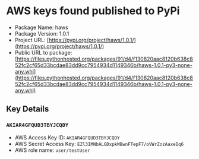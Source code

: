 # AWS keys found published to PyPi

* Package Name: haws
* Package Version: 1.0.1
* Project URL: [https://pypi.org/project/haws/1.0.1/](https://pypi.org/project/haws/1.0.1/)
* Public URL to package: [https://files.pythonhosted.org/packages/91/d4/f130820aac8120b638c852fc2cf65d33bcdae83dd9cc7954934d1149346b/haws-1.0.1-py3-none-any.whl](https://files.pythonhosted.org/packages/91/d4/f130820aac8120b638c852fc2cf65d33bcdae83dd9cc7954934d1149346b/haws-1.0.1-py3-none-any.whl)

## Key Details
### `AKIAR4GFQUD3TBYJCQDY`

* AWS Access Key ID: `AKIAR4GFQUD3TBYJCQDY`
* AWS Secret Access Key: `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` 
* AWS role name: `user/testUser`
